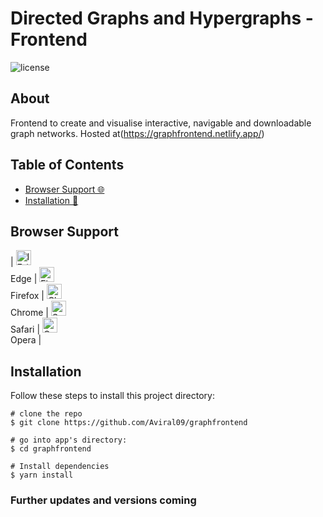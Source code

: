 # Directed Graphs and Hypergraphs - Frontend

![license](https://img.shields.io/badge/license-MIT-blue.svg)

## About
Frontend to create and visualise interactive, navigable and downloadable graph networks.
Hosted at(https://graphfrontend.netlify.app/)

## Table of Contents
- [Browser Support 🌐](#browser-support)
- [Installation 🐣](#installation)


## Browser Support
| [<img src="https://raw.githubusercontent.com/alrra/browser-logos/master/src/edge/edge_48x48.png" alt="IE / Edge" width="24px" height="24px" />](http://godban.github.io/browsers-support-badges/)</br>Edge | [<img src="https://raw.githubusercontent.com/alrra/browser-logos/master/src/firefox/firefox_48x48.png" alt="Firefox" width="24px" height="24px" />](http://godban.github.io/browsers-support-badges/)</br>Firefox | [<img src="https://raw.githubusercontent.com/alrra/browser-logos/master/src/chrome/chrome_48x48.png" alt="Chrome" width="24px" height="24px" />](http://godban.github.io/browsers-support-badges/)</br>Chrome | [<img src="https://raw.githubusercontent.com/alrra/browser-logos/master/src/safari/safari_48x48.png" alt="Safari" width="24px" height="24px" />](http://godban.github.io/browsers-support-badges/)</br>Safari | [<img src="https://raw.githubusercontent.com/alrra/browser-logos/master/src/opera/opera_48x48.png" alt="Opera" width="24px" height="24px" />](http://godban.github.io/browsers-support-badges/)</br>Opera |

## Installation

Follow these steps to install this project directory:

```
# clone the repo
$ git clone https://github.com/Aviral09/graphfrontend

# go into app's directory:
$ cd graphfrontend

# Install dependencies
$ yarn install

```
### Further updates and versions coming

